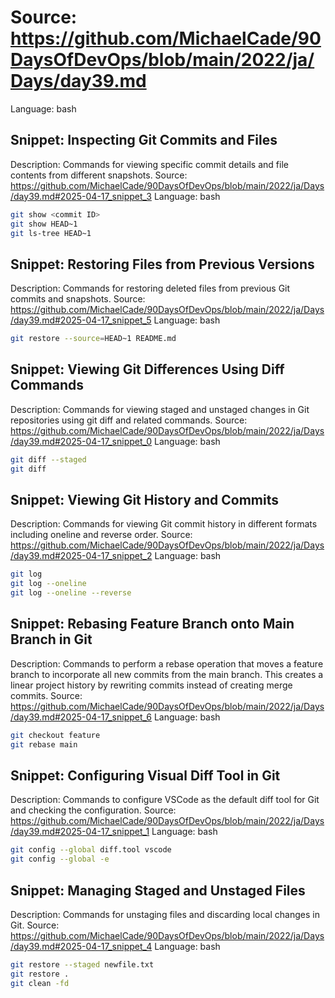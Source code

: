 # Source: https://github.com/MichaelCade/90DaysOfDevOps/blob/main/2022/ja/Days/day39.md
Language: bash

## Snippet: Inspecting Git Commits and Files
Description: Commands for viewing specific commit details and file contents from different snapshots.
Source: https://github.com/MichaelCade/90DaysOfDevOps/blob/main/2022/ja/Days/day39.md#2025-04-17_snippet_3
Language: bash

```bash
git show <commit ID>
git show HEAD~1
git ls-tree HEAD~1
```

## Snippet: Restoring Files from Previous Versions
Description: Commands for restoring deleted files from previous Git commits and snapshots.
Source: https://github.com/MichaelCade/90DaysOfDevOps/blob/main/2022/ja/Days/day39.md#2025-04-17_snippet_5
Language: bash

```bash
git restore --source=HEAD~1 README.md
```

## Snippet: Viewing Git Differences Using Diff Commands
Description: Commands for viewing staged and unstaged changes in Git repositories using git diff and related commands.
Source: https://github.com/MichaelCade/90DaysOfDevOps/blob/main/2022/ja/Days/day39.md#2025-04-17_snippet_0
Language: bash

```bash
git diff --staged
git diff
```

## Snippet: Viewing Git History and Commits
Description: Commands for viewing Git commit history in different formats including oneline and reverse order.
Source: https://github.com/MichaelCade/90DaysOfDevOps/blob/main/2022/ja/Days/day39.md#2025-04-17_snippet_2
Language: bash

```bash
git log
git log --oneline
git log --oneline --reverse
```

## Snippet: Rebasing Feature Branch onto Main Branch in Git
Description: Commands to perform a rebase operation that moves a feature branch to incorporate all new commits from the main branch. This creates a linear project history by rewriting commits instead of creating merge commits.
Source: https://github.com/MichaelCade/90DaysOfDevOps/blob/main/2022/ja/Days/day39.md#2025-04-17_snippet_6
Language: bash

```bash
git checkout feature
git rebase main
```

## Snippet: Configuring Visual Diff Tool in Git
Description: Commands to configure VSCode as the default diff tool for Git and checking the configuration.
Source: https://github.com/MichaelCade/90DaysOfDevOps/blob/main/2022/ja/Days/day39.md#2025-04-17_snippet_1
Language: bash

```bash
git config --global diff.tool vscode
git config --global -e
```

## Snippet: Managing Staged and Unstaged Files
Description: Commands for unstaging files and discarding local changes in Git.
Source: https://github.com/MichaelCade/90DaysOfDevOps/blob/main/2022/ja/Days/day39.md#2025-04-17_snippet_4
Language: bash

```bash
git restore --staged newfile.txt
git restore .
git clean -fd
```